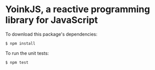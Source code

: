 YoinkJS, a reactive programming library for JavaScript
====


To download this package's dependencies:

```bash
$ npm install
```

To run the unit tests:

```bash
$ npm test
```
